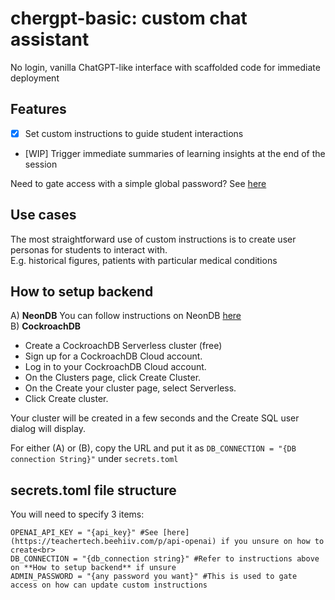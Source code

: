 # chergpt-basic: custom chat assistant
No login, vanilla ChatGPT-like interface with scaffolded code for immediate deployment 

## Features
- [x] Set custom instructions to guide student interactions <br>
- [WIP] Trigger immediate summaries of learning insights at the end of the session <br>

Need to gate access with a simple global password? See [here](https://docs.streamlit.io/knowledge-base/deploy/authentication-without-sso) 

## Use cases
The most straightforward use of custom instructions is to create user personas for students to interact with. <br>
E.g. historical figures, patients with particular medical conditions

## How to setup backend 
A) **NeonDB** You can follow instructions on NeonDB [here](https://start.open.gov.sg/docs/getting-started/prerequisites) <br>
B) **CockroachDB** <br>
* Create a CockroachDB Serverless cluster (free)<br>
* Sign up for a CockroachDB Cloud account.<br>
* Log in to your CockroachDB Cloud account.<br>
* On the Clusters page, click Create Cluster.<br>
* On the Create your cluster page, select Serverless.<br>
* Click Create cluster.<br>

Your cluster will be created in a few seconds and the Create SQL user dialog will display.

For either (A) or (B), copy the URL and put it as `DB_CONNECTION = "{DB connection String}"` under `secrets.toml`

## secrets.toml file structure
You will need to specify 3 items:<br>
```
OPENAI_API_KEY = "{api_key}" #See [here](https://teachertech.beehiiv.com/p/api-openai) if you unsure on how to create<br>
DB_CONNECTION = "{db_connection string}" #Refer to instructions above on **How to setup backend** if unsure
ADMIN_PASSWORD = "{any password you want}" #This is used to gate access on how can update custom instructions
```

